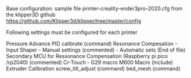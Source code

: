 Base configuration: sample file printer-creality-ender3pro-2020.cfg from the klipper3D github
https://github.com/Klipper3d/klipper/tree/master/config

Following settings must be configured for each printer

Pressure Advance
PID calibrate (command)
Resonance Compesation - Input Shaper
	-	Manual settings (commented)
	-	Automatic sets (End of file)
Secondary MCU for Ressonance Compensation (Raspberry pi pico /rp2040) (commented)
Cr-Touch
	-	G29 macro
M600 Macro (include)
Extruder Calibration
screw_tilt_adjust (command)
bed_mesh (command)

